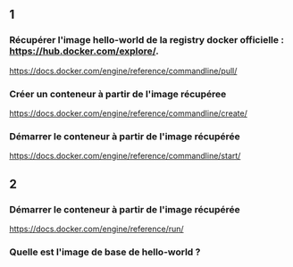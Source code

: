 ## 1

### Récupérer l'image hello-world de la registry docker officielle : https://hub.docker.com/explore/.
https://docs.docker.com/engine/reference/commandline/pull/


### Créer un conteneur à partir de l'image récupéree
https://docs.docker.com/engine/reference/commandline/create/ 


### Démarrer le conteneur à partir de l'image récupérée
https://docs.docker.com/engine/reference/commandline/start/


## 2
### Démarrer le conteneur à partir de l'image récupérée
https://docs.docker.com/engine/reference/run/


### Quelle est l'image de base de hello-world ?

